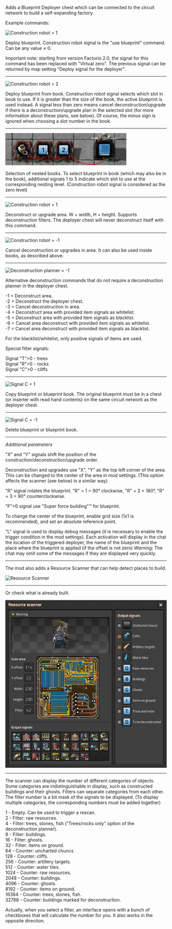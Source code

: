 Adds a Blueprint Deployer chest which can be connected to the circuit network to build a self-expanding factory.

Example commands:

![Construction robot = 1](docs/construction-robot_1.jpg)

Deploy blueprint.
Construction robot signal is the "use blueprint" command. Can be any value ≠ 0.

Important note: starting from version Factorio 2.0, the signal for this command has been replaced with "Virtual zero". The previous signal can be returned by map setting "Deploy signal for the deployer".

---

![Construction robot = 2](docs/construction-robot_2.jpg)

Deploy blueprint from book.
Construction robot signal selects which slot in book to use.
If it is greater than the size of the book, the active blueprint is used instead.
A signal less than zero means cancel deconstruction/upgrade if there is a deconstruction/upgrade plan in the selected slot (for more information about these plans, see below). Of course, the minus sign is ignored when choosing a slot number in the book.

---

![Construction robot = 3](docs/nested_navigation.png)

Selection of nested books.
To select blueprint in book (which may also be in the book), additional signals 1 to 5 indicate which slot to use at the corresponding nesting level. (Construction robot signal is considered as the zero level)

---

![Construction robot = 1](docs/construction-robot_3.jpg)

Deconstruct or upgrade area.
W = width, H = height.
Supports deconstruction filters.
The deployer chest will never deconstruct itself with this command.

---

![Construction robot = -1](docs/construction-robot_-1.jpg)

Cancel deconstruction or upgrades in area.
It can also be used inside books, as described above.

---

![Deconstruction planner = -1](docs/deconstruction-planner.jpg)

Alternative deconstruction commands that do not require a deconstruction planner in the deployer chest.

-1 = Deconstruct area.\
-2 = Deconstruct the deployer chest.\
-3 = Cancel deconstruction in area.\
-4 = Deconstruct area with provided item signals as whitelist.\
-5 = Deconstruct area with provided item signals as blacklist.\
-6 = Cancel area deconstruct with provided item signals as whitelist.\
-7 = Cancel area deconstruct with provided item signals as blacklist.

For the blacklist/whitelist, only positive signals of items are used.

Special filter signals:

Signal "T">0 - trees\
Signal "R">0 - rocks\
Signal "C">0 - cliffs

---

![Signal C = 1](docs/signal-c-1.jpg)

Copy blueprint or blueprint book. The original blueprint must be in a chest (or inserter with read hand contents) on the same circuit network as the deployer chest.

---

![Signal C = -1](docs/signal-c-2.jpg)

Delete blueprint or blueprint book.

---

*Additional parameters*

"X" and "Y" signals shift the position of the construction/deconstruction/upgrade order.

Deconstruction and upgrades use "X", "Y" as the top left corner of the area. This can be changed to the center of the area in mod settings. (This option affects the scanner (see below) in a similar way)

"R" signal rotates the blueprint. "R" = 1 = 90° clockwise, "R" = 2 = 180°, "R" = 3 = 90° counterclockwise.

"F">0 signal use "Super force building"™ for blueprint.

To change the center of the blueprint, enable grid size (1x1 is recommended), and set an absolute reference point.

"L" signal is used to display debug messages (it is necessary to enable the trigger condition in the mod settings).
Each activation will display in the chat the location of the triggered deployer, the name of the blueprint and the place where the blueprint is applied (if the offset is not zero)
*Warning*: The chat may omit some of the messages if they are displayed very quickly.

---

The mod also adds a Resource Scanner that can help detect places to build.

![Resource Scanner](docs/scanner.png)

---

Or check what is already built.

![Resource Scanner2](docs/scanner-2.png)

---

The scanner can display the number of different categories of objects. Some categories are indistinguishable in display, such as constructed buildings and their ghosts. Filters can separate categories from each other. The filter number is a bit mask of the signals to be displayed. (To display multiple categories, the corresponding numbers must be added together)

1 - Empty. Can be used to trigger a rescan.\
2 - Filter: raw resources.\
4 - Filter: trees, stones, fish ("Trees/rocks only" option of the deconstruction planner).\
8 - Filter: buildings.\
16 - Filter: ghosts.\
32 - Filter: items on ground.\
64 - Counter: uncharted chuncs.\
128 - Counter: cliffs.\
256 - Counter: artillery targets.\
512 - Counter: water tiles.\
1024 - Counter: raw resources.\
2048 - Counter: buildings.\
4096 - Counter: ghosts.\
8192 - Counter: items on ground.\
16384 - Counter: trees, stones, fish.\
32768 - Counter: buildings marked for deconstruction.

Actually, when you select a filter, an interface opens with a bunch of checkboxes that will calculate the number for you. It also works in the opposite direction.
